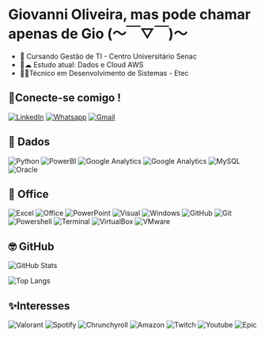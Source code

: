 <!--
**Gi0li/Gi0li** is a ✨ _special_ ✨ repository because its `README.md` (this file) appears on your GitHub profile.

Here are some ideas to get you started:

- 🔭 I’m currently working on ...
- 🌱 I’m currently learning ...
- 👯 I’m looking to collaborate on ...
- 🤔 I’m looking for help with ...
- 💬 Ask me about ...
- 📫 How to reach me: ...
- 😄 Pronouns: ...
- ⚡ Fun fact: ...
-->

# Giovanni Oliveira, mas pode chamar apenas de Gio (〜￣▽￣)〜
- 📖 Cursando Gestão de TI - Centro Universitário Senac 
- 🎲☁ Estudo atual: Dados e Cloud AWS
- 👨‍💻Técnico em Desenvolvimento de Sistemas - Etec


## 🤝Conecte-se comigo !

[![LinkedIn](https://img.shields.io/badge/LinkedIn-000?style=for-the-badge&logo=linkedin&logoColor=0E76A8)](https://www.linkedin.com/in/giovannioliver)
[![Whatsapp](https://img.shields.io/badge/WhatsApp-25D366?style=for-the-badge&logo=whatsapp&logoColor=white)](https://api.whatsapp.com/send?phone=5511991312950)
[![Gmail](https://img.shields.io/badge/Gmail-D14836?style=for-the-badge&logo=gmail&logoColor=white)](mailto:giovanniomes@gmail.com)


## 🎲 Dados

![Python](https://img.shields.io/badge/Python-000?style=for-the-badge&logo=python)
![PowerBI](https://img.shields.io/badge/PowerBI-F2C811?style=for-the-badge&logo=Power%20BI&logoColor=white)
![Google Analytics](https://img.shields.io/badge/Google%20Analytics-E37400?style=for-the-badge&logo=google%20analytics&logoColor=white)
![Google Analytics](https://img.shields.io/badge/Tableau-E97627?style=for-the-badge&logo=Tableau&logoColor=white)
![MySQL](https://img.shields.io/badge/MySQL-005C84?style=for-the-badge&logo=mysql&logoColor=white)
![Oracle](https://img.shields.io/badge/Oracle-F80000?style=for-the-badge&logo=Oracle&logoColor=white)


## 🏢 Office 

![Excel](https://img.shields.io/badge/Microsoft_Excel-217346?style=for-the-badge&logo=microsoft-excel&logoColor=white)
![Office](https://img.shields.io/badge/Microsoft_Office-D83B01?style=for-the-badge&logo=microsoft-office&logoColor=white)
![PowerPoint](https://img.shields.io/badge/Microsoft_PowerPoint-B7472A?style=for-the-badge&logo=microsoft-powerpoint&logoColor=white)
![Visual](https://img.shields.io/badge/Visual_Studio_Code-0078D4?style=for-the-badge&logo=visual%20studio%20code&logoColor=white)
![Windows](https://img.shields.io/badge/Windows-0078D6?style=for-the-badge&logo=windows&logoColor=white)
![GitHub](https://img.shields.io/badge/GitHub-100000?style=for-the-badge&logo=github&logoColor=white)
![Git](https://img.shields.io/badge/GIT-E44C30?style=for-the-badge&logo=git&logoColor=white)
![Powershell](https://img.shields.io/badge/powershell-5391FE?style=for-the-badge&logo=powershell&logoColor=white)
![Terminal](https://img.shields.io/badge/windows%20terminal-4D4D4D?style=for-the-badge&logo=windows%20terminal&logoColor=white)
![VirtualBox](https://img.shields.io/badge/VirtualBox-21416b?style=for-the-badge&logo=VirtualBox&logoColor=white)
![VMware](https://img.shields.io/badge/VMware-231f20?style=for-the-badge&logo=VMware&logoColor=white)


## 🤓 GitHub

![GitHub Stats](https://github-readme-stats.vercel.app/api?username=Gi0li&theme=transparent&bg_color=000&border_color=30A3DC&show_icons=true&icon_color=30A3DC&title_color=E94D5F&text_color=FFF&hide_title=true) 

![Top Langs](https://github-readme-stats-git-masterrstaa-rickstaa.vercel.app/api/top-langs/?username=Gi0li&layout=compact&bg_color=000&border_color=30A3DC&title_color=E94D5F&text_color=FFF)


## ✨Interesses

![Valorant](https://img.shields.io/badge/Valorant-fa4454?style=for-the-badge&logo=valorant&logoColor=white)
![Spotify](https://img.shields.io/badge/Spotify-1ED760?&style=for-the-badge&logo=spotify&logoColor=white)
![Chrunchyroll](https://img.shields.io/badge/Crunchyroll-F47521?style=for-the-badge&logo=crunchyroll&logoColor=white)
![Amazon](https://img.shields.io/badge/Amazon%20Prime-00A8E1?style=for-the-badge&logo=netflix&logoColor=white)
![Twitch](https://img.shields.io/badge/Twitch-9146FF?style=for-the-badge&logo=twitch&logoColor=white)
![Youtube](https://img.shields.io/badge/YouTube-FF0000?style=for-the-badge&logo=youtube&logoColor=white)
![Epic](https://img.shields.io/badge/Epic%20Games-313131?style=for-the-badge&logo=Epic%20Games&logoColor=white)
